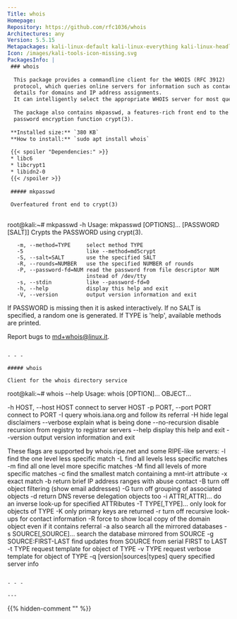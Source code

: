 ```yaml
---
Title: whois
Homepage: 
Repository: https://github.com/rfc1036/whois
Architectures: any
Version: 5.5.15
Metapackages: kali-linux-default kali-linux-everything kali-linux-headless kali-linux-large kali-tools-identify 
Icon: /images/kali-tools-icon-missing.svg
PackagesInfo: |
 ### whois
 
  This package provides a commandline client for the WHOIS (RFC 3912)
  protocol, which queries online servers for information such as contact
  details for domains and IP address assignments.
  It can intelligently select the appropriate WHOIS server for most queries.
   
  The package also contains mkpasswd, a features-rich front end to the
  password encryption function crypt(3).
 
 **Installed size:** `380 KB`  
 **How to install:** `sudo apt install whois`  
 
 {{< spoiler "Dependencies:" >}}
 * libc6 
 * libcrypt1 
 * libidn2-0 
 {{< /spoiler >}}
 
 ##### mkpasswd
 
 Overfeatured front end to crypt(3)
 
 ```
 root@kali:~# mkpasswd -h
 Usage: mkpasswd [OPTIONS]... [PASSWORD [SALT]]
 Crypts the PASSWORD using crypt(3).
 
       -m, --method=TYPE     select method TYPE
       -5                    like --method=md5crypt
       -S, --salt=SALT       use the specified SALT
       -R, --rounds=NUMBER   use the specified NUMBER of rounds
       -P, --password-fd=NUM read the password from file descriptor NUM
                             instead of /dev/tty
       -s, --stdin           like --password-fd=0
       -h, --help            display this help and exit
       -V, --version         output version information and exit
 
 If PASSWORD is missing then it is asked interactively.
 If no SALT is specified, a random one is generated.
 If TYPE is 'help', available methods are printed.
 
 Report bugs to <md+whois@linux.it>.
 ```
 
 - - -
 
 ##### whois
 
 Client for the whois directory service
 
 ```
 root@kali:~# whois --help
 Usage: whois [OPTION]... OBJECT...
 
 -h HOST, --host HOST   connect to server HOST
 -p PORT, --port PORT   connect to PORT
 -I                     query whois.iana.org and follow its referral
 -H                     hide legal disclaimers
       --verbose        explain what is being done
       --no-recursion   disable recursion from registry to registrar servers
       --help           display this help and exit
       --version        output version information and exit
 
 These flags are supported by whois.ripe.net and some RIPE-like servers:
 -l                     find the one level less specific match
 -L                     find all levels less specific matches
 -m                     find all one level more specific matches
 -M                     find all levels of more specific matches
 -c                     find the smallest match containing a mnt-irt attribute
 -x                     exact match
 -b                     return brief IP address ranges with abuse contact
 -B                     turn off object filtering (show email addresses)
 -G                     turn off grouping of associated objects
 -d                     return DNS reverse delegation objects too
 -i ATTR[,ATTR]...      do an inverse look-up for specified ATTRibutes
 -T TYPE[,TYPE]...      only look for objects of TYPE
 -K                     only primary keys are returned
 -r                     turn off recursive look-ups for contact information
 -R                     force to show local copy of the domain object even
                        if it contains referral
 -a                     also search all the mirrored databases
 -s SOURCE[,SOURCE]...  search the database mirrored from SOURCE
 -g SOURCE:FIRST-LAST   find updates from SOURCE from serial FIRST to LAST
 -t TYPE                request template for object of TYPE
 -v TYPE                request verbose template for object of TYPE
 -q [version|sources|types]  query specified server info
 ```
 
 - - -
 
---
```

{{% hidden-comment "<!--Do not edit anything above this line-->" %}}
